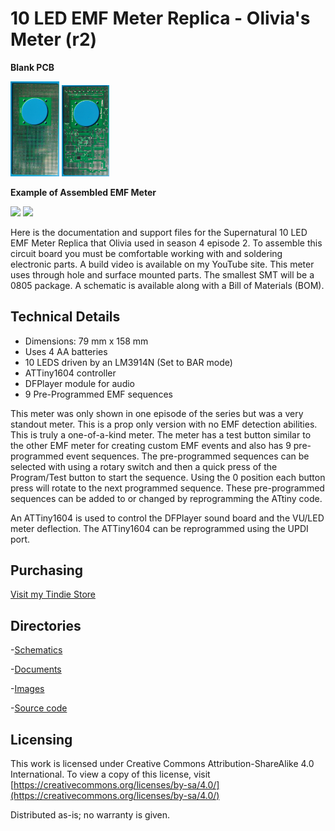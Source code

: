 # 10 LED EMF Meter Replica - Olivia's Meter (r2)

**Blank PCB**

<img src="img/10_LED_EMF_PCB_f.jpg" width="15.5%">  <img src="img/10_LED_EMF_PCB_b.jpg" width="15%">

**Example of Assembled EMF Meter**

<img src="img/10_LED_Assembled_f.jpg" width="20%">  <img src="img/10_LED_Assembled_b1.jpg" width="20%">

Here is the documentation and support files for the Supernatural 10 LED EMF Meter Replica that Olivia used in season 4 episode 2. 
To assemble this circuit board you must be comfortable working with and soldering electronic parts.
A build video is available on my YouTube site. This meter uses through hole and surface mounted parts. The smallest SMT will be a 0805 package.
A schematic is available along with a Bill of Materials (BOM). 

## Technical Details

* Dimensions: 79 mm x 158 mm 
* Uses 4 AA batteries
* 10 LEDS driven by an LM3914N (Set to BAR mode)
* ATTiny1604 controller
* DFPlayer module for audio
* 9 Pre-Programmed EMF sequences

This meter was only shown in one episode of the series but was a very standout meter. This is a prop only version with no EMF detection abilities. 
This is truly a one-of-a-kind meter. The meter has a test button similar to the other EMF meter for creating custom EMF events and also has 9 pre-programmed event sequences.
The pre-programmed sequences can be selected with using a rotary switch and then a quick press of the Program/Test button to start the sequence. Using the 0 position each button
press will rotate to the next programmed sequence. These pre-programmed sequences can be added to or changed by reprogramming the ATtiny code.

An ATTiny1604 is used to control the DFPlayer sound board and the VU/LED meter deflection. 
The ATTiny1604 can be reprogrammed using the UPDI port. 

## Purchasing
[Visit my Tindie Store](https://www.tindie.com/stores/johnnyelectronic/)


## Directories

-[Schematics](schematics/)

-[Documents](doc/)

-[Images](img/)

-[Source code](src/)


## Licensing

This work is licensed under Creative Commons Attribution-ShareAlike 4.0 International. 
To view a copy of this license, visit [https://creativecommons.org/licenses/by-sa/4.0/](https://creativecommons.org/licenses/by-sa/4.0/)

Distributed as-is; no warranty is given.







